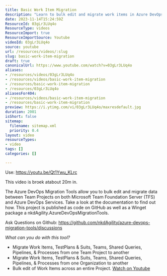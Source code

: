 ```yaml
---
title: Basic Work Item Migration
description: "Learn to bulk edit and migrate work items in Azure DevOps with this guide. Discover powerful tools for seamless project transitions! \U0001F3A5✨"
date: 2023-11-14T15:24:59Z
ResourceId: 03gLr3LUq4o
ResourceType: videos
ResourceImport: true
ResourceImportSource: Youtube
videoId: 03gLr3LUq4o
source: youtube
url: /resources/videos/:slug
slug: basic-work-item-migration
draft: true
canonicalUrl: https://www.youtube.com/watch?v=03gLr3LUq4o
aliases:
- /resources/videos/03gLr3LUq4o
- /resources/videos/basic-work-item-migration
- /resources/basic-work-item-migration
- /resources/03gLr3LUq4o
aliasesFor404:
- /resources/videos/basic-work-item-migration
- /resources/basic-work-item-migration
preview: https://i.ytimg.com/vi/03gLr3LUq4o/maxresdefault.jpg
duration: 2001
isShort: false
sitemap:
  filename: sitemap.xml
  priority: 0.4
layout: video
resourceTypes:
- video
tags: []
categories: []

---
```

 Use: https://youtu.be/Qt1Ywu_KLrc

This video is broek atabout 20m in.

The Azure DevOps Migration Tools allow you to bulk edit and migrate data between Team Projects on both Microsoft Team Foundation Server (TFS) and Azure DevOps Services. Take a look at the documentation to find out how. This project is published as code on GitHub as well as a Winget package a nkdAgility.AzureDevOpsMigrationTools.

Ask Questions on Github: https://github.com/nkdAgility/azure-devops-migration-tools/discussions

*What can you do with this tool?*
- Migrate Work Items, TestPlans & Suits, Teams, Shared Queries, Pipelines, & Processes from one Team Project to another
- Migrate Work Items, TestPlans & Suits, Teams, Shared Queries, Pipelines, & Processes from one Organization to another
- Bulk edit of Work Items across an entire Project. 
 [Watch on Youtube](https://www.youtube.com/watch?v=03gLr3LUq4o)
